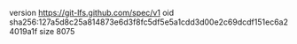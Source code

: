 version https://git-lfs.github.com/spec/v1
oid sha256:127a5d8c25a814873e6d3f8fc5df5e5a1cdd3d00e2c69dcdf151ec6a24019a1f
size 8075

